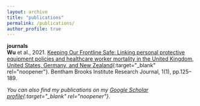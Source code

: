 ```yaml
---
layout: archive
title: "publications"
permalink: /publications/
author_profile: true
---
```

**journals**<br>
<b>Wu</b> et al., 2021. [Keeping Our Frontline Safe: Linking personal protective equipment policies and healthcare worker mortality in the United Kingdom, United States, Germany, and New Zealand](https://issuu.com/ucleuropeanhorizons/docs/final_bbi_global_health__new__1){:target="_blank" rel="noopener"}. Bentham Brooks Institute Research Journal, 1(1), pp.125–189.

*You can also find my publications on my [Google Scholar profile](https://scholar.google.co.uk/citations?user=BfQsB3gAAAAJ&hl=en){:target="_blank" rel="noopener"}.*
